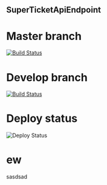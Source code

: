 ## SuperTicketApiEndpoint
# Master branch
[![Build Status](https://dev.azure.com/SiarheiLinkevich/SuperTicketApiEndpoint/_apis/build/status/SuperTicketApi-dev-as%20-%20CI?branchName=master)](https://dev.azure.com/SiarheiLinkevich/SuperTicketApiEndpoint/_build/latest?definitionId=33?branchName=master)

# Develop branch
[![Build Status](https://dev.azure.com/SiarheiLinkevich/SuperTicketApiEndpoint/_apis/build/status/SuperTicketApi%20develop?branchName=develop)](https://dev.azure.com/SiarheiLinkevich/SuperTicketApiEndpoint/_build/latest?definitionId=34?branchName=develop)

# Deploy status
![Deploy Status](https://vsrm.dev.azure.com/SiarheiLinkevich/_apis/public/Release/badge/17256b0f-fc7b-48da-bbde-7813a0aeddd9/1/1)

# ew
sasdsad
